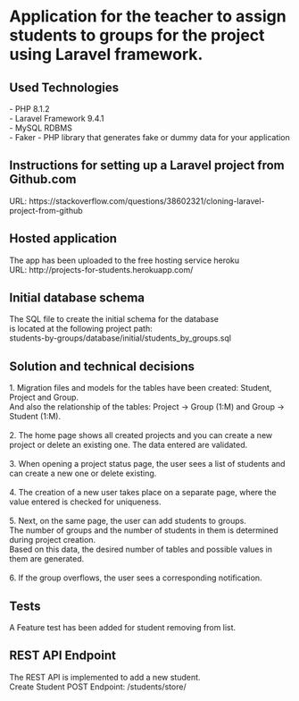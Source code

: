 # Application for the teacher to assign students to groups for the project using Laravel framework.

<h2>Used Technologies</h2>
- PHP 8.1.2 <br>
- Laravel Framework 9.4.1 <br>
- MySQL RDBMS <br>
- Faker - PHP library that generates fake or dummy data for your application

<h2>Instructions for setting up a Laravel project from Github.com</h2>
URL: https://stackoverflow.com/questions/38602321/cloning-laravel-project-from-github

<h2>Hosted application</h2>
The app has been uploaded to the free hosting service heroku <br>
URL: http://projects-for-students.herokuapp.com/

<h2>Initial database schema</h2>
The SQL file to create the initial schema for the database <br>
is located at the following project path: <br>
students-by-groups/database/initial/students_by_groups.sql

<h2>Solution and technical decisions</h2>
1. Migration files and models for the tables have been created: Student, Project and Group. <br>
And also the relationship of the tables: Project -> Group (1:M) and Group -> Student (1:M). <br><br>
2. The home page shows all created projects and you can create a new <br>
project or delete an existing one. The data entered are validated. <br><br>
3. When opening a project status page, the user sees a list of students and can create a new one or delete existing. <br><br>
4. The creation of a new user takes place on a separate page, where the value entered is checked for uniqueness. <br><br>
5. Next, on the same page, the user can add students to groups. <br>
The number of groups and the number of students in them is determined during project creation. <br>
Based on this data, the desired number of tables and possible values in them are generated. <br><br>
6. If the group overflows, the user sees a corresponding notification. <br>

<h2>Tests</h2>
A Feature test has been added for student removing from list.
    
<h2>REST API Endpoint</h2>
The REST API is implemented to add a new student. <br>
Create Student POST Endpoint: /students/store/
